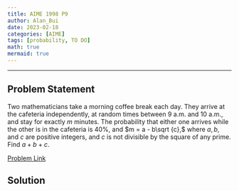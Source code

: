 ```yaml
---
title: AIME 1998 P9    
author: Alan_Bui    
date: 2023-02-18
categories: [AIME]
tags: [probability, TO DO]
math: true    
mermaid: true  
---
```


---
## Problem Statement

Two mathematicians take a morning coffee break each day. They arrive at the cafeteria independently, at random times between 9 a.m. and 10 a.m., and stay for exactly $m$ minutes. The probability that either one arrives while the other is in the cafeteria is $40 \%,$ and $m = a - b\sqrt {c},$ where $a, b,$ and $c$ are positive integers, and $c$ is not divisible by the square of any prime. Find $a + b + c.$

[Problem Link](https://artofproblemsolving.com/wiki/index.php/1998_AIME_Problems/Problem_9)

## Solution



